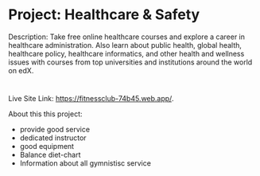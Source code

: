 # Project: Healthcare & Safety

Description: Take free online healthcare courses and explore a career in healthcare administration. Also learn about public health, global health, healthcare policy, healthcare informatics, and other health and wellness issues with courses from top universities and institutions around the world on edX.

#

Live Site Link: https://fitnessclub-74b45.web.app/.

About this this project:

- provide good service
- dedicated instructor
- good equipment
- Balance diet-chart
- Information about all gymnistisc service

